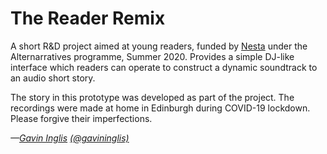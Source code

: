 # The Reader Remix

A short R&D project aimed at young readers, funded by [Nesta](http://www.nesta.org.uk/) under the Alternarratives programme, Summer 2020. Provides a simple DJ-like interface which readers can operate to construct a dynamic soundtrack to an audio short story.

The story in this prototype was developed as part of the project. The recordings were made at home in Edinburgh during COVID-19 lockdown. Please forgive their imperfections.

*&mdash;[Gavin Inglis](http://www.gavininglis.com/) [(@gavininglis)](http://twitter.com/gavininglis/)*
